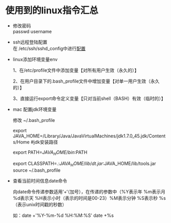 # 使用到的linux指令汇总

* 修改密码  
  passwd username  

* ssh远程登陆配置  
  在 /etc/ssh/sshd_config中进行[配置](http://www.jinbuguo.com/openssh/sshd_config.html)

* linux添加环境变量env

  1、在/etc/profile文件中添加变量【对所有用户生效（永久的）】

  2、在用户目录下的.bash_profile文件中增加变量【对单一用户生效（永久的）】

  3、直接运行export命令定义变量【只对当前shell（BASH）有效（临时的）】

* mac 配置jdk环境变量

  修改 ~/.bash_profile
  
  export JAVA_HOME=/Library/Java/JavaVirtualMachines/jdk1.7.0_45.jdk/Contents/Home #jdk安装路径   
  
  export PATH=$JAVA_HOME/bin:$PATH 
  
  export CLASSPATH=.:$JAVA_HOME/lib/dt.jar:$JAVA_HOME/lib/tools.jar
source ~/.bash_profile

* 查看当前时间信息date命令
  
  向date命令传递参数适用‘+‘（加号），在传递的参数中（%Y表示年 %m表示月 %d表示天 %H表示小时（表示的时间是00-23）%M表示分钟 %S表示秒 %s（表示unix时间戳的秒数）

  如：date +'%Y-%m-%d %H:%M:%S' date +%s
